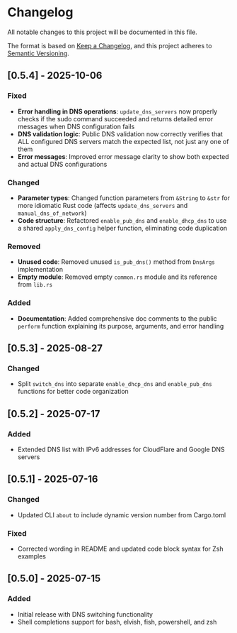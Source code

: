# Changelog

All notable changes to this project will be documented in this file.

The format is based on [Keep a Changelog](https://keepachangelog.com/en/1.0.0/),
and this project adheres to [Semantic Versioning](https://semver.org/spec/v2.0.0.html).

## [0.5.4] - 2025-10-06

### Fixed
- **Error handling in DNS operations**: `update_dns_servers` now properly checks if the sudo command succeeded and returns detailed error messages when DNS configuration fails
- **DNS validation logic**: Public DNS validation now correctly verifies that ALL configured DNS servers match the expected list, not just any one of them
- **Error messages**: Improved error message clarity to show both expected and actual DNS configurations

### Changed
- **Parameter types**: Changed function parameters from `&String` to `&str` for more idiomatic Rust code (affects `update_dns_servers` and `manual_dns_of_network`)
- **Code structure**: Refactored `enable_pub_dns` and `enable_dhcp_dns` to use a shared `apply_dns_config` helper function, eliminating code duplication

### Removed
- **Unused code**: Removed unused `is_pub_dns()` method from `DnsArgs` implementation
- **Empty module**: Removed empty `common.rs` module and its reference from `lib.rs`

### Added
- **Documentation**: Added comprehensive doc comments to the public `perform` function explaining its purpose, arguments, and error handling

## [0.5.3] - 2025-08-27

### Changed
- Split `switch_dns` into separate `enable_dhcp_dns` and `enable_pub_dns` functions for better code organization

## [0.5.2] - 2025-07-17

### Added
- Extended DNS list with IPv6 addresses for CloudFlare and Google DNS servers

## [0.5.1] - 2025-07-16

### Changed
- Updated CLI `about` to include dynamic version number from Cargo.toml

### Fixed
- Corrected wording in README and updated code block syntax for Zsh examples

## [0.5.0] - 2025-07-15

### Added
- Initial release with DNS switching functionality
- Shell completions support for bash, elvish, fish, powershell, and zsh
